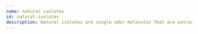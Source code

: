```yaml
---
name: natural isolates
id: natural-isolates
description: Natural isolates are single odor molecules that are extracted from natural raw materials using distillation techniques. They are obtained from botanicals such as rose, mint, and citrus. These isolated aromatics can add unique character and lift to natural perfumes.
---
```

